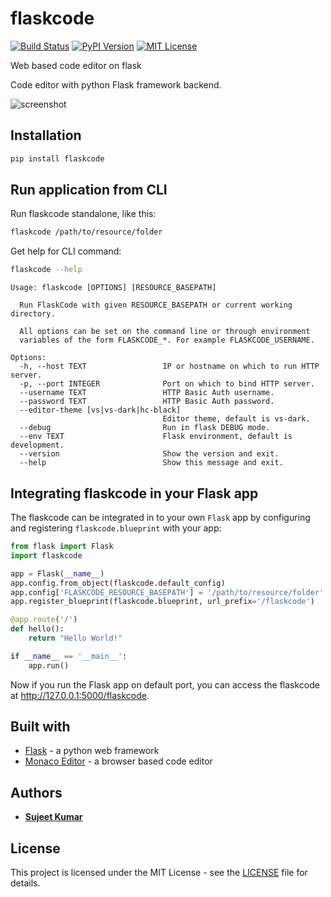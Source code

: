 # flaskcode

[![Build Status](https://travis-ci.org/sujeetkv/flaskcode.svg?branch=master)](https://travis-ci.org/sujeetkv/flaskcode)
[![PyPI Version](https://img.shields.io/pypi/v/flaskcode.svg)](https://pypi.org/project/flaskcode)
[![MIT License](https://img.shields.io/github/license/sujeetkv/flaskcode.svg)](https://github.com/sujeetkv/flaskcode/blob/master/LICENSE)

Web based code editor on flask

Code editor with python Flask framework backend.

![screenshot](https://user-images.githubusercontent.com/17122995/92307134-bc8f9e00-efb1-11ea-93c3-49aa6c52cca3.png)


## Installation

```bash
pip install flaskcode
```


## Run application from CLI

Run flaskcode standalone, like this:

```bash
flaskcode /path/to/resource/folder
```

Get help for CLI command:

```bash
flaskcode --help
```

```
Usage: flaskcode [OPTIONS] [RESOURCE_BASEPATH]

  Run FlaskCode with given RESOURCE_BASEPATH or current working directory.

  All options can be set on the command line or through environment
  variables of the form FLASKCODE_*. For example FLASKCODE_USERNAME.

Options:
  -h, --host TEXT                 IP or hostname on which to run HTTP server.
  -p, --port INTEGER              Port on which to bind HTTP server.
  --username TEXT                 HTTP Basic Auth username.
  --password TEXT                 HTTP Basic Auth password.
  --editor-theme [vs|vs-dark|hc-black]
                                  Editor theme, default is vs-dark.
  --debug                         Run in flask DEBUG mode.
  --env TEXT                      Flask environment, default is development.
  --version                       Show the version and exit.
  --help                          Show this message and exit.
```


## Integrating flaskcode in your Flask app

The flaskcode can be integrated in to your own `Flask` app by configuring and registering `flaskcode.blueprint` with your app:

```python
from flask import Flask
import flaskcode

app = Flask(__name__)
app.config.from_object(flaskcode.default_config)
app.config['FLASKCODE_RESOURCE_BASEPATH'] = '/path/to/resource/folder'
app.register_blueprint(flaskcode.blueprint, url_prefix='/flaskcode')

@app.route('/')
def hello():
    return "Hello World!"

if __name__ == '__main__':
    app.run()
```

Now if you run the Flask app on default port, you can access the flaskcode at http://127.0.0.1:5000/flaskcode.


## Built with

* [Flask](http://flask.pocoo.org) - a python web framework
* [Monaco Editor](https://microsoft.github.io/monaco-editor) - a browser based code editor


## Authors

* [**Sujeet Kumar**](https://github.com/sujeetkv)


## License

This project is licensed under the MIT License - see the [LICENSE](https://github.com/sujeetkv/flaskcode/blob/master/LICENSE) file for details.
